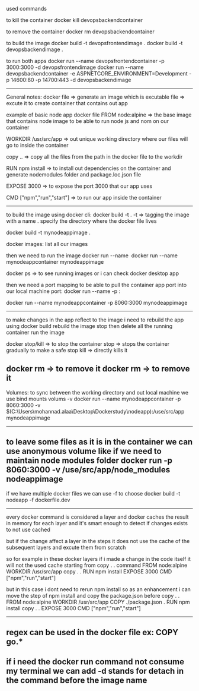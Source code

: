 used commands

to kill the container
docker kill devopsbackendcontainer 

to remove the container
docker rm devopsbackendcontainer

to build the image
docker build -t devopsfrontendimage  .
docker build -t devopsbackendimage .

to run both apps
docker run --name devopsfrontendcontainer -p 3000:3000 -d  devopsfrontendimage
docker run --name devopsbackendcontainer -e ASPNETCORE_ENVIRONMENT=Development -p 14600:80 -p 14700:443 -d devopsbackendimage

-------------------------------------------------------------------------------
General notes:
docker file => generate an image which is excutable file => excute it to create container that contains out app

example of basic node app docker file
FROM node:alpine => the base image that contains node image to be able to run node js and nom on our container

WORKDIR /usr/src/app => out unique working directory where our files will go to inside the container

copy .. => copy all the files from the path in the docker file to the workdir

RUN npm install => to install out dependencies on the container and generate nodemodules folder and package.loc.json file

EXPOSE 3000 => to expose the port 3000 that our app uses

CMD ["npm","run","start"] => to run our app inside the container

-----------------------------------

to build the image using docker cli:
docker build -t <imagename> .
-t => tagging the image with a name
. specify the directory where the docker file lives

docker build -t mynodeappimage .

docker images: list all our images

then we need to run the image
docker run --name <container name> <image name>
docker run --name mynodeappcontainer mynodeappimage

docker ps => to see running images or i can check docker desktop app

then we need a port mapping to be able to pull the container app port into our local machine port:
docker run --name <containername> -p <localport>:<containerapp port>  <imagename>

docker run --name mynodeappcontainer -p 8060:3000  mynodeappimage

-----------------------------------------------------
to make changes in the app reflect to the image i need to rebuild the app using docker build
rebuild the image
stop then delete all the running container
run the image

docker stop/kill <containername> => to stop the container
stop => stops the container gradually to make a safe stop
kill => directly kills it

docker rm <containername> => to remove it
docker rm <imagename> => to remove it
------------------------------------------------------
Volumes:
to sync between the working directory and out local machine we use bind mounts volums -v
docker run --name mynodeappcontainer -p 8060:3000 -v $(C:\Users\mohannad.alaa\Desktop\Dockerstudy\nodeapp):/use/src/app  mynodeappimage

----------------------------------------------------------
to leave some files as it is in the container we can use anonymous volume like if we need to maintain  node modules folder
docker run -p 8060:3000 -v /use/src/app/node_modules nodeappimage
-----------------------------------------------------------
if we have multiple docker files we can use -f to choose
docker build -t nodeapp -f dockerfile.dev

---------------------------------------------------------
every docker command is considered a layer and docker caches the result in memory for each layer and it's smart enough to detect if changes exists to not use cached

but if the change affect a layer in the steps it does not use the cache of the subsequent layers and excute them from scratch

so for example in these docker layers if i made a change in the code itself it will not the used cache starting from copy . . command
FROM node:alpine
WORKDIR /usr/src/app
copy . .
RUN npm install
EXPOSE 3000
CMD ["npm","run","start"]

but in this case i dont need to rerun npm install so as an enhancement i can move the step of npm install and copy the package.json before copy . .
FROM node:alpine
WORKDIR /usr/src/app
COPY ./package.json .
RUN npm install
copy . .
EXPOSE 3000
CMD ["npm","run","start"]

--------------------------------------
regex can be used in the docker file ex: COPY go.*
----------------------------------------
if i need the docker run command not consume my terminal we can add -d stands for detach in the command before the image name
------------------------------------------
